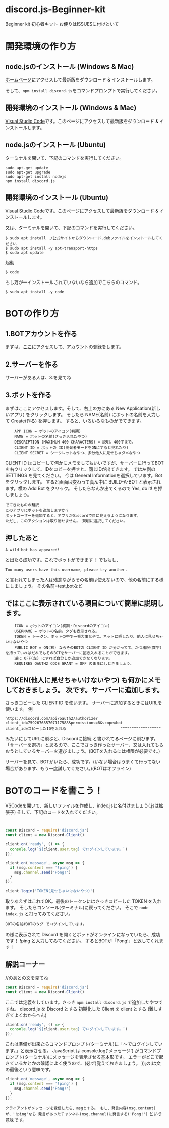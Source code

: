 # discord.js-Beginner-kit
Beginner kit
初心者キット
お便りはISSUESに付けといて

# 開発環境の作り方
## node.jsのインストール (Windows & Mac)

[ホームページ](https://nodejs.org/ja/)にアクセスして最新版をダウンロード & インストールします。

そして、`npm install discord.js`をコマンドプロンプトで実行してください。
## 開発環境のインストール (Windows & Mac)
[Visual Studio Code](https://code.visualstudio.com/)です。このページにアクセスして最新版をダウンロード & インストールします。

## node.jsのインストール (Ubuntu)

ターミナルを開いて、下記のコマンドを実行してください。
```
sudo apt-get update
sudo apt-get upgrade
sudo apt-get install nodejs
npm install discord.js
```

## 開発環境のインストール (Ubuntu)

[Visual Studio Code](https://code.visualstudio.com/)です。このページにアクセスして最新版をダウンロード & インストールします。

又は、ターミナルを開いて、下記のコマンドを実行してください。
```
$ sudo apt install ./公式サイトからダウンロード.debファイルをインストールしてください
$ sudo apt install -y apt-transport-https
$ sudo apt update
```
起動
```
$ code
```
もし万が一インストールされていないなら追加でこちらのコマンド。
```
$ sudo apt install -y code
```
# BOTの作り方
## 1.BOTアカウントを作る

まずは、[ここ](https://discord.com/developers/applications)にアクセスして、アカウントの登録をします。

## 2.サーバーを作る
サーバーがある人は、3.を見てね

## 3.ボットを作る
まずはここにアクセスします。そして、右上の方にある New Application(新しいアプリ) をクリックします。
そしたら NAME(名前) にボットの名前を入力して Create(作る) を押します。
すると、いろいろなものがでてきます。
```
    APP ICON = ボットのアイコン(初期)
    NAME = ボットの名前(さっき入れたやつ)
    DESCRIPTION (MAXIMUM 400 CHARACTERS) = 説明。400字まで。
    CLIENT ID = ボットの ID(開発者モードをONにすると見れたり)
    CLIENT SECRET = シークレットなやつ、多分他人に見せちゃダメなやつ
```
CLIENT ID はコピーして何かにメモをしてもいいですが、サーバーに行ってBOTを右クリックして、IDをコピーを押すと、同じIDが出てきます。
では左側の SETTINGS を見てください。
今は General Informationを選択しています。Bot をクリックします。
すると画面は変わって真ん中に BUILD-A-BOT と表示されます。横の Add Bot をクリック。
そしたらなんか出てくるので Yes, do it! を押しましょう。
```
でてきたものの翻訳
このアプリにボットを追加しますか？
ボットユーザーを追加すると、アプリがDiscordで目に見えるようになります。 
ただし、このアクションは取り消せません。 賢明に選択してください。 
```
押したあと
-
```
A wild bot has appeared!
```
と出たら成功です。これでボットができます！
でももし、
```
Too many users have this username, please try another.
```
と言われてしまった人は残念ながらその名前は使えないので、他の名前にする様にしましょう。
その名前=test,botなど

ではここに表示されている項目について簡単に説明します。
-
```
    ICON = ボットのアイコン(初期・Discordのアイコン)
    USERNAME = ボットの名前。タグも表示される。
    TOKEN = トークン。ボットの中で一番大事なやつ。ネットに晒したり、他人に見せちゃいけないやつ
    PUBLIC BOT = ON(右) ならそのBOTの CLIENT ID が分かってて、かつ権限(数字)を持っていればだれでもそのBOTをサーバーに招き入れることができます。
    逆に OFF(左) にすれば自分しか追加できなくなります。
    REQUIRES OAUTH2 CODE GRANT = OFF のままにしときましょう。
```
TOKEN(他人に見せちゃいけないやつ) も何かにメモしておきましょう。
次です。サーバーに追加します。
-
さっきコピーした CLIENT ID を使います。
サーバーに追加するときにはURLを使います。
例
```
https://discord.com/api/oauth2/authorize?client_id=759267635707117588&permissions=8&scope=bot
client_id=コピーしたIDを入れる                        ^^^^^^^^^^^^^^^^^^
```
みたいにしてURLに飛ぶと、Discordに接続 と書かれてるページに飛びます。
「サーバーを選択」とあるので、ここでさっき作ったサーバー、又は入れてもらおうとしているサーバーを選びましょう。(BOTを入れるには権限が必要です。)

サーバーを見て、BOTがいたら、成功です。(いない場合はうまくて行ってない場合があります、もう一度試してください。)(BOTはオフライン)

# BOTのコードを書こう！
VSCodeを開いて、新しいファイルを作成し、index.jsと名付けましょう(.jsは拡張子)
そして、下記のコードを入れてください。
```js


const Discord = require('discord.js')
const client = new Discord.Client()

client.on('ready', () => {
  console.log(`${client.user.tag} でログインしています。`)
});

client.on('message', async msg => {
  if (msg.content === '!ping') {
    msg.channel.send('Pong!')
  }
});

client.login('TOKEN(見せちゃいけないやつ)')
```
取りあえずはこれでOK。最後のトークンにはさっきコピーした TOKEN を入れます。
そしたらコンソール(ターミナル)に戻ってください。
そこで `node index.js` と打ってみてください。
```
BOTの名前#BOTのタグ でログインしています。
```
の様に表示されて Discord を開くとボットがオンラインになっていたら、成功です！
!ping と入力してみてください。
するとBOTが「Pong!」と返してくれます！

解説コーナー
-
//のあとの文を見てね

```js
const Discord = require('discord.js')　
const client = new Discord.Client() 
```
ここでは定義をしています。さっき `npm install discord.js` で追加したやつですね。
discord.js を Discord とする
初期化した Client を client とする
(難しすぎてよくわからへん)
```js
client.on('ready', () => {
  console.log(`${client.user.tag} でログインしています。`)
});
```
これは準備が出来たらコマンドプロンプト(ターミナル)に「～でログインしています。」と表示させる。
JavaScript は console.log('メッセージ') がコマンドプロンプト(ターミナル)にメッセージを表示させる基本形です。
エラーがどこで起きているかとかの確認によく使うので、(必ず)覚えておきましょう。
});の;は文の最後という意味です。
```js
client.on('message', async msg => {
  if (msg.content === '!ping') {
    msg.channel.send('Pong!')
  }
});
```
`クライアントがメッセージを受信したら、msgとする。
  もし、発言内容(msg.content)が、'!ping'なら
    発言があったチャンネル(msg.channel)に発言する('Pong!')`
という意味です。
